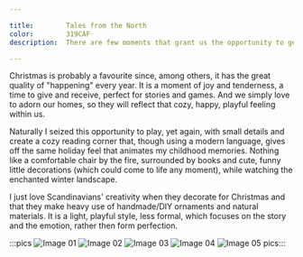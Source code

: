 ```yaml
---

title:        Tales from the North
color:        319CAF
description:  There are few moments that grant us the opportunity to get in touch with our inner child, regardless of our age.

---
```

Christmas is probably a favourite since, among others, it has the great quality of "happening" every year. It is a moment of joy and tenderness, a time to give and receive, perfect for stories and games. And we simply love to adorn our homes, so they will reflect that cozy, happy, playful feeling within us.

Naturally I seized this opportunity to play, yet again, with small details and create a cozy reading corner that, though using a modern language, gives off the same holiday feel that animates my childhood memories. Nothing like a comfortable chair by the fire, surrounded by books and cute, funny little decorations (which could come to life any moment), while watching the enchanted winter landscape.

I just love Scandinavians' creativity when they decorate for Christmas and that they make heavy use of handmade/DIY ornaments and natural materials. It is a light, playful style, less formal, which focuses on the story and the emotion, rather then form perfection.

:::pics
![Image 01](jpg)
![Image 02](jpg)
![Image 03](jpg)
![Image 04](jpg)
![Image 05](jpg)
pics:::
